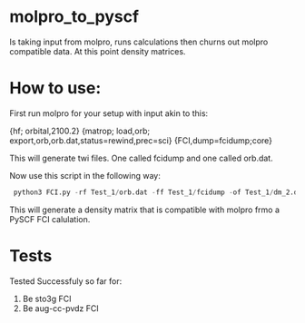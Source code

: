 # molpro_to_pyscf
Is taking input from molpro, runs calculations then churns out molpro compatible data. At this point density matrices.

# How to use:

First run molpro for your setup with input akin to this:

{hf; orbital,2100.2}
{matrop; load,orb; export,orb,orb.dat,status=rewind,prec=sci}
{FCI,dump=fcidump;core}

This will generate twi files. One called fcidump and one called orb.dat.

Now use this script in the following way:

```python
 python3 FCI.py -rf Test_1/orb.dat -ff Test_1/fcidump -of Test_1/dm_2.dat
```

This will generate a density matrix that is compatible with molpro frmo a PySCF FCI calulation.



# Tests
Tested Successfuly so far for:
1. Be sto3g FCI
2. Be aug-cc-pvdz FCI
